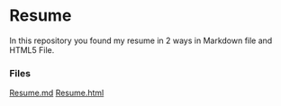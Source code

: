 # Resume
In this repository you found my resume in 2 ways in Markdown file and HTML5 File.

### Files
[Resume.md](Resume.md)
[Resume.html](Resume.html)
